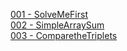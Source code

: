 [001 - SolveMeFirst](./001-SolveMeFirst/readme.md)<br>
[002 - SimpleArraySum](./002-SimpleArraySum/readme.md)<br>
[003 - ComparetheTriplets](./003-ComparetheTriplets/readme.md)